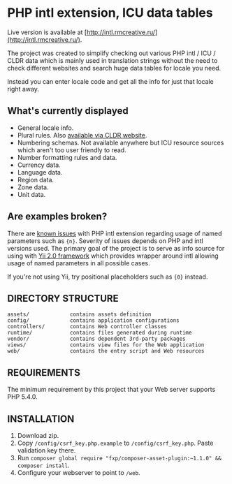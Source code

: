 PHP intl extension, ICU data tables
===================================

Live version is available at [http://intl.rmcreative.ru/](http://intl.rmcreative.ru/).

The project was created to simplify checking out various PHP intl / ICU / CLDR data which is mainly used in translation
strings without the need to check different websites and search huge data tables for locale you need.

Instead you can enter locale code and get all the info for just that locale right away.

## What's currently displayed

- General locale info.
- Plural rules. Also [available via CLDR website](http://www.unicode.org/cldr/charts/27/supplemental/language_plural_rules.html).
- Numbering schemas. Not available anywhere but ICU resource sources which aren't too user friendly to read.
- Number formatting rules and data.
- Currency data.
- Language data.
- Region data.
- Zone data.
- Unit data.

## Are examples broken?

There are [known issues](https://bugs.php.net/bug.php?id=70484) with PHP intl extension regarding usage of named
parameters such as `{n}`. Severity of issues depends on PHP and intl versions used. The primary goal of the project is to
serve as info source for using with [Yii 2.0 framework](http://www.yiiframework.com/) which provides wrapper around
intl allowing usage of named parameters in all possible cases.

If you're not using Yii, try positional placeholders such as `{0}` instead.

DIRECTORY STRUCTURE
-------------------

    assets/             contains assets definition
    config/             contains application configurations
    controllers/        contains Web controller classes
    runtime/            contains files generated during runtime
    vendor/             contains dependent 3rd-party packages
    views/              contains view files for the Web application
    web/                contains the entry script and Web resources

REQUIREMENTS
------------

The minimum requirement by this project that your Web server supports PHP 5.4.0.

INSTALLATION
------------

1. Download zip.
2. Copy `/config/csrf_key.php.example` to `/config/csrf_key.php`. Paste validation key there.
3. Run `composer global require "fxp/composer-asset-plugin:~1.1.0" && composer install`.
4. Configure your webserver to point to `/web`.

